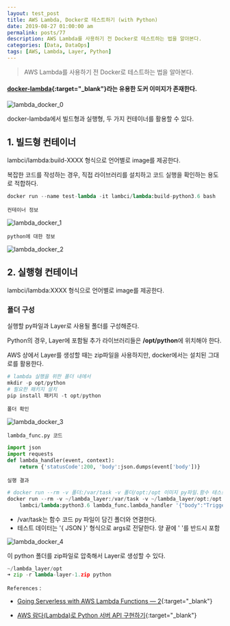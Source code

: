 ```yaml
---
layout: test_post
title: AWS Lambda, Docker로 테스트하기 (with Python)
date: 2019-08-27 01:00:00 am
permalink: posts/77
description: AWS Lambda를 사용하기 전 Docker로 테스트하는 법을 알아본다.
categories: [Data, DataOps]
tags: [AWS, Lambda, Layer, Python]
---
```


> AWS Lambda를 사용하기 전 Docker로 테스트하는 법을 알아본다.


#### [docker-lambda](https://hub.docker.com/r/lambci/lambda?ref=login){:target="_blank"}라는 유용한 도커 이미지가 존재한다.

![lambda_docker_0]({{site.baseurl}}/assets/img/dataops/lambdadocker_0.png)

docker-lambda에서 빌드형과 실행형, 두 가지 컨테이너를 활용할 수 있다.

## 1. 빌드형 컨테이너

lambci/lambda:build-XXXX 형식으로 언어별로 image를 제공한다.

복잡한 코드를 작성하는 경우, 직접 라이브러리를 설치하고 코드 실행을 확인하는 용도로 적합하다.

``` python
docker run --name test-lambda -it lambci/lambda:build-python3.6 bash
```

    컨테이너 정보

![lambda_docker_1]({{site.baseurl}}/assets/img/dataops/lambdadocker_1.png)

    python에 대한 정보

![lambda_docker_2]({{site.baseurl}}/assets/img/dataops/lambdadocker_2.png)

## 2. 실행형 컨테이너

lambci/lambda:XXXX 형식으로 언어별로 image를 제공한다.

### 폴더 구성

실행할 py파일과 Layer로 사용될 폴더를 구성해준다.

Python의 경우, Layer에 포함될 추가 라이브러리들은 **/opt/python**에 위치해야 한다.

AWS 상에서 Layer를 생성할 때는 zip파일을 사용하지만, docker에서는 설치된 그대로를 활용한다.

``` python
# lambda 실행을 위한 폴더 내에서
mkdir -p opt/python
# 필요한 패키지 설치
pip install 패키지 -t opt/python
```

    폴더 확인

![lambda_docker_3]({{site.baseurl}}/assets/img/dataops/lambdadocker_3.png)

    lambda_func.py 코드

``` python
import json
import requests
def lambda_handler(event, context):
    return {'statusCode':200, 'body':json.dumps(event['body'])}
```

    실행 결과

``` python
# docker run --rm -v 폴더:/var/task -v 폴더/opt:/opt 이미지 py파일.함수 테스트JSON
docker run --rm -v ~/lambda_layer:/var/task -v ~/lambda_layer/opt:/opt 
    lambci/lambda:python3.6 lambda_func.lambda_handler '{"body":"Trigger Event"}'
```

* /var/task는 함수 코드 py 파일이 담긴 폴더와 연결한다.
* 테스트 데이터는 '{ JSON }' 형식으로 args로 전달한다. 양 끝에 ' '를 반드시 포함

![lambda_docker_4]({{site.baseurl}}/assets/img/dataops/lambdadocker_4.png)

이 python 폴더를 zip파일로 압축해서 Layer로 생성할 수 있다.

``` python
~/lambda_layer/opt
➜ zip -r lambda-layer-1.zip python
```

`References` : 

* [Going Serverless with AWS Lambda Functions — 2](https://medium.com/@info.ankitp/going-serverless-with-aws-lambda-functions-2-51a1bd786547){:target="_blank"}

* [AWS 람다(Lambda)로 Python 서버 API 구현하기](https://ndb796.tistory.com/279){:target="_blank"}